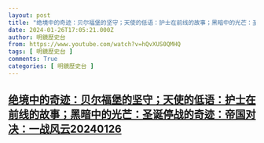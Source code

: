 ```yaml
---
layout: post
title: "绝境中的奇迹：贝尔福堡的坚守；天使的低语：护士在前线的故事；黑暗中的光芒：圣诞停战的奇迹：帝国对决：一战风云20240126"
date: 2024-01-26T17:05:21.000Z
author: 明鏡歷史台
from: https://www.youtube.com/watch?v=hQvXUS0QMHQ
tags: [ 明鏡歷史台 ]
comments: True
categories: [ 明鏡歷史台 ]
---
```

<!--1706288721000-->
[绝境中的奇迹：贝尔福堡的坚守；天使的低语：护士在前线的故事；黑暗中的光芒：圣诞停战的奇迹：帝国对决：一战风云20240126](https://www.youtube.com/watch?v=hQvXUS0QMHQ)
------

<div>

</div>
